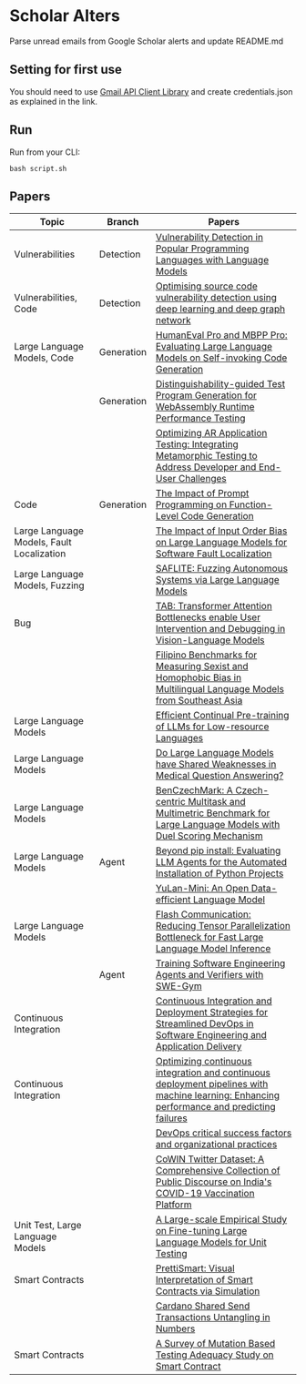 # Scholar Alters
Parse unread emails from Google Scholar alerts and update README.md

## Setting for first use
You should need to use [Gmail API Client Library](https://developers.google.com/gmail/api/quickstart/python) and create
credentials.json as explained in the link.

## Run
Run from your CLI:
```
bash script.sh
```
## Papers

| Topic | Branch | Papers |
| --- | --- | --- |
| Vulnerabilities | Detection | [Vulnerability Detection in Popular Programming Languages with Language Models](https://scholar.google.com/scholar_url?url=https://arxiv.org/pdf/2412.15905&hl=en&sa=X&d=16298396005984743853&ei=Nvd5Z53cDJPIy9YPl4m-gA8&scisig=AFWwaeYXF7IMEV2Tk8OQXrryAbhL&oi=scholaralrt&hist=apJ4fD8AAAAJ:8900472388513427833:AFWwaeZM7Y6I9R2ROVLnk31jdyVz&html=&pos=0&folt=rel) |
| Vulnerabilities, Code | Detection | [Optimising source code vulnerability detection using deep learning and deep graph network](https://scholar.google.com/scholar_url?url=https://www.tandfonline.com/doi/pdf/10.1080/09540091.2024.2447373&hl=en&sa=X&d=5471377322030146370&ei=Nvd5Z53cDJPIy9YPl4m-gA8&scisig=AFWwaeYbKG0n9KVkH633SG_uuv36&oi=scholaralrt&hist=apJ4fD8AAAAJ:8900472388513427833:AFWwaeZM7Y6I9R2ROVLnk31jdyVz&html=&pos=1&folt=rel) |
| Large Language Models, Code | Generation | [HumanEval Pro and MBPP Pro: Evaluating Large Language Models on Self-invoking Code Generation](https://scholar.google.com/scholar_url?url=https://arxiv.org/pdf/2412.21199&hl=en&sa=X&d=15096145060061812686&ei=Nvd5Z53cDJPIy9YPl4m-gA8&scisig=AFWwaeaNEXJTIg38boI1C5NE_BIr&oi=scholaralrt&hist=apJ4fD8AAAAJ:8900472388513427833:AFWwaeZM7Y6I9R2ROVLnk31jdyVz&html=&pos=2&folt=rel) |
|  | Generation | [Distinguishability-guided Test Program Generation for WebAssembly Runtime Performance Testing](https://scholar.google.com/scholar_url?url=https://arxiv.org/pdf/2412.20100&hl=en&sa=X&d=1660307206146011266&ei=Nvd5Z53cDJPIy9YPl4m-gA8&scisig=AFWwaeZ0OQ0oExobAwcA5rQxwZAS&oi=scholaralrt&hist=apJ4fD8AAAAJ:8900472388513427833:AFWwaeZM7Y6I9R2ROVLnk31jdyVz&html=&pos=3&folt=rel) |
|  |  | [Optimizing AR Application Testing: Integrating Metamorphic Testing to Address Developer and End-User Challenges](https://scholar.google.com/scholar_url?url=https://link.springer.com/chapter/10.1007/978-3-031-76812-5_2&hl=en&sa=X&d=6233849992656173624&ei=Nvd5Z53cDJPIy9YPl4m-gA8&scisig=AFWwaebWeLDOsnUsLagftVRJs_5I&oi=scholaralrt&hist=apJ4fD8AAAAJ:8900472388513427833:AFWwaeZM7Y6I9R2ROVLnk31jdyVz&html=&pos=4&folt=rel) |
| Code | Generation | [The Impact of Prompt Programming on Function-Level Code Generation](https://scholar.google.com/scholar_url?url=https://arxiv.org/pdf/2412.20545&hl=en&sa=X&d=4865103136297994399&ei=Nvd5Z53cDJPIy9YPl4m-gA8&scisig=AFWwaebkhWhofqq9WfrXIEhFv4ho&oi=scholaralrt&hist=apJ4fD8AAAAJ:8900472388513427833:AFWwaeZM7Y6I9R2ROVLnk31jdyVz&html=&pos=5&folt=rel) |
| Large Language Models, Fault Localization |  | [The Impact of Input Order Bias on Large Language Models for Software Fault Localization](https://scholar.google.com/scholar_url?url=https://arxiv.org/pdf/2412.18750&hl=en&sa=X&d=9986179021885897418&ei=Nvd5Z52yD_aT6rQP5NKD8A8&scisig=AFWwaeakfSp9HsS5bud2c7Jn9S0x&oi=scholaralrt&hist=apJ4fD8AAAAJ:11137134570824175991:AFWwaeZJgvZkFmSwNlRigHvrI7d8&html=&pos=0&folt=rel) |
| Large Language Models, Fuzzing |  | [SAFLITE: Fuzzing Autonomous Systems via Large Language Models](https://scholar.google.com/scholar_url?url=https://arxiv.org/pdf/2412.18727&hl=en&sa=X&d=11133850391247330&ei=Nvd5Z52yD_aT6rQP5NKD8A8&scisig=AFWwaeabtH4vnVFXuLKV1_a0-em_&oi=scholaralrt&hist=apJ4fD8AAAAJ:11137134570824175991:AFWwaeZJgvZkFmSwNlRigHvrI7d8&html=&pos=1&folt=rel) |
| Bug |  | [TAB: Transformer Attention Bottlenecks enable User Intervention and Debugging in Vision-Language Models](https://scholar.google.com/scholar_url?url=https://arxiv.org/pdf/2412.18675&hl=en&sa=X&d=18158331927547044602&ei=Nvd5Z8ybCJOW6rQP3-rzuQM&scisig=AFWwaebqBBdAC1WljHEBf0KKr4R3&oi=scholaralrt&hist=apJ4fD8AAAAJ:3096313017463695374:AFWwaeb8R4GEV1B4xk_Cz2b6H7gj&html=&pos=0&folt=rel) |
|  |  | [Filipino Benchmarks for Measuring Sexist and Homophobic Bias in Multilingual Language Models from Southeast Asia](https://scholar.google.com/scholar_url?url=https://arxiv.org/pdf/2412.07303&hl=en&sa=X&d=3345661891608446183&ei=Nvd5Z8ybCJOW6rQP3-rzuQM&scisig=AFWwaebdhqcxKfB4EFmIyH7xPJyt&oi=scholaralrt&hist=apJ4fD8AAAAJ:3096313017463695374:AFWwaeb8R4GEV1B4xk_Cz2b6H7gj&html=&pos=1&folt=rel) |
| Large Language Models |  | [Efficient Continual Pre-training of LLMs for Low-resource Languages](https://scholar.google.com/scholar_url?url=https://arxiv.org/pdf/2412.10244&hl=en&sa=X&d=15890294946106082194&ei=Nvd5Z8ybCJOW6rQP3-rzuQM&scisig=AFWwaeb1c34olfmarT5Noc1Zfi-b&oi=scholaralrt&hist=apJ4fD8AAAAJ:3096313017463695374:AFWwaeb8R4GEV1B4xk_Cz2b6H7gj&html=&pos=3&folt=rel) |
| Large Language Models |  | [Do Large Language Models have Shared Weaknesses in Medical Question Answering?](https://scholar.google.com/scholar_url?url=https://openreview.net/pdf%3Fid%3DZjQ04tsRQl&hl=en&sa=X&d=6075401327447468481&ei=Nvd5Z8ybCJOW6rQP3-rzuQM&scisig=AFWwaebY4AWSPmmwY2rgO_AGW2D0&oi=scholaralrt&hist=apJ4fD8AAAAJ:3096313017463695374:AFWwaeb8R4GEV1B4xk_Cz2b6H7gj&html=&pos=4&folt=rel) |
| Large Language Models |  | [BenCzechMark: A Czech-centric Multitask and Multimetric Benchmark for Large Language Models with Duel Scoring Mechanism](https://scholar.google.com/scholar_url?url=https://arxiv.org/pdf/2412.17933&hl=en&sa=X&d=18362669748557973329&ei=Nvd5Z8ybCJOW6rQP3-rzuQM&scisig=AFWwaebyKwv3mGJ_E830X1TGWBTp&oi=scholaralrt&hist=apJ4fD8AAAAJ:3096313017463695374:AFWwaeb8R4GEV1B4xk_Cz2b6H7gj&html=&pos=5&folt=rel) |
| Large Language Models | Agent | [Beyond pip install: Evaluating LLM Agents for the Automated Installation of Python Projects](https://scholar.google.com/scholar_url?url=https://arxiv.org/pdf/2412.06294&hl=en&sa=X&d=12383435676556987354&ei=Nvd5Z8ybCJOW6rQP3-rzuQM&scisig=AFWwaeYHZsAMLtJmfu4uL1VdkL4C&oi=scholaralrt&hist=apJ4fD8AAAAJ:3096313017463695374:AFWwaeb8R4GEV1B4xk_Cz2b6H7gj&html=&pos=6&folt=rel) |
|  |  | [YuLan-Mini: An Open Data-efficient Language Model](https://scholar.google.com/scholar_url?url=https://arxiv.org/pdf/2412.17743&hl=en&sa=X&d=13616432537073102447&ei=Nvd5Z8ybCJOW6rQP3-rzuQM&scisig=AFWwaebC8P_uIzEbjbxs6shq7XOm&oi=scholaralrt&hist=apJ4fD8AAAAJ:3096313017463695374:AFWwaeb8R4GEV1B4xk_Cz2b6H7gj&html=&pos=7&folt=rel) |
| Large Language Models |  | [Flash Communication: Reducing Tensor Parallelization Bottleneck for Fast Large Language Model Inference](https://scholar.google.com/scholar_url?url=https://arxiv.org/pdf/2412.04964%3F&hl=en&sa=X&d=2419647612031317505&ei=Nvd5Z8ybCJOW6rQP3-rzuQM&scisig=AFWwaeZnS1F2UW-TatAhPiog87Yh&oi=scholaralrt&hist=apJ4fD8AAAAJ:3096313017463695374:AFWwaeb8R4GEV1B4xk_Cz2b6H7gj&html=&pos=8&folt=rel) |
|  | Agent | [Training Software Engineering Agents and Verifiers with SWE-Gym](https://scholar.google.com/scholar_url?url=https://arxiv.org/pdf/2412.21139&hl=en&sa=X&d=2048866537599388352&ei=Nvd5Z5PfF8q8y9YPrOqMwQw&scisig=AFWwaeZKNxlPL7g7fiMk20zEMkxX&oi=scholaralrt&hist=apJ4fD8AAAAJ:16237994392044955269:AFWwaebaLgrVcMkfKx1Gjt1mqPQn&html=&pos=1&folt=cit) |
| Continuous Integration |  | [Continuous Integration and Deployment Strategies for Streamlined DevOps in Software Engineering and Application Delivery](https://scholar.google.com/scholar_url?url=https://www.researchgate.net/profile/Joseph-Chukwunweike/publication/387601097_Continuous_Integration_and_Deployment_Strategies_for_Streamlined_DevOps_in_Software_Engineering_and_Application_Delivery/links/67752a7fc1b013546506a3c5/Continuous-Integration-and-Deployment-Strategies-for-Streamlined-DevOps-in-Software-Engineering-and-Application-Delivery.pdf&hl=en&sa=X&d=6197349116739843679&ei=Nvd5Z5PhFMyR6rQPmdmxyA0&scisig=AFWwaebguKU_CyOVCXl7apWCL88k&oi=scholaralrt&hist=apJ4fD8AAAAJ:15725322226479601129:AFWwaeYp-8wbw5OHTjoCHLP43E0V&html=&pos=2&folt=rel) |
| Continuous Integration |  | [Optimizing continuous integration and continuous deployment pipelines with machine learning: Enhancing performance and predicting failures](https://scholar.google.com/scholar_url?url=https://www.astrj.com/Optimizing-continuous-integration-and-continuous-deployment-pipelines-with-machine,197406,0,1.html&hl=en&sa=X&d=17187129855443850451&ei=Nvd5Z5PhFMyR6rQPmdmxyA0&scisig=AFWwaeZB5jWfqPorBpi5kZmXJjHo&oi=scholaralrt&hist=apJ4fD8AAAAJ:15725322226479601129:AFWwaeYp-8wbw5OHTjoCHLP43E0V&html=&pos=3&folt=rel) |
|  |  | [DevOps critical success factors and organizational practices](https://scholar.google.com/scholar_url?url=https://lutpub.lut.fi/bitstream/handle/10024/168807/Nasreen%2520Azad_A4.pdf%3Fsequence%3D1%26isAllowed%3Dy&hl=en&sa=X&d=10285387289188999140&ei=Nvd5Z5PhFMyR6rQPmdmxyA0&scisig=AFWwaeZ4Xowh5sUNR2-UOVRVdM-y&oi=scholaralrt&hist=apJ4fD8AAAAJ:15725322226479601129:AFWwaeYp-8wbw5OHTjoCHLP43E0V&html=&pos=4&folt=rel) |
|  |  | [CoWIN Twitter Dataset: A Comprehensive Collection of Public Discourse on India's COVID-19 Vaccination Platform](https://scholar.google.com/scholar_url?url=https://www.sciencedirect.com/science/article/pii/S2352340924012149&hl=en&sa=X&d=11223420808720797526&ei=Nvd5Z5qFEqaay9YPvb_7wAI&scisig=AFWwaebyOtJ5xr2unW-t_jTDtkMO&oi=scholaralrt&hist=apJ4fD8AAAAJ:11486195984023826531:AFWwaebYo-fw1j0PJswL-CdomZqY&html=&pos=0&folt=cit) |
| Unit Test, Large Language Models |  | [A Large-scale Empirical Study on Fine-tuning Large Language Models for Unit Testing](https://scholar.google.com/scholar_url?url=https://arxiv.org/pdf/2412.16620&hl=vi&sa=X&d=8661814872365387115&ei=Nvd5Z4neEL6vy9YP89rtmQs&scisig=AFWwaebCrpoBDzE7-NQ9JUlMokm4&oi=scholaralrt&hist=apJ4fD8AAAAJ:11355862984917483435:AFWwaeZvT_NNWQMu4_zZrEW644gW&html=&pos=3&folt=rel) |
| Smart Contracts |  | [PrettiSmart: Visual Interpretation of Smart Contracts via Simulation](https://scholar.google.com/scholar_url?url=https://arxiv.org/pdf/2412.18484&hl=vi&sa=X&d=12095487120005679869&ei=Nvd5Z7-qFoqay9YP7vuXyQg&scisig=AFWwaebAsfpEo4FSTPl-leXszhxy&oi=scholaralrt&hist=apJ4fD8AAAAJ:16065687014273664109:AFWwaeYpvD7V4gPm0ywHhNT6YvSk&html=&pos=1&folt=rel) |
|  |  | [Cardano Shared Send Transactions Untangling in Numbers](https://scholar.google.com/scholar_url?url=https://www.sciencedirect.com/science/article/pii/S2096720924000824&hl=en&sa=X&d=2323788361325004290&ei=Nvd5Z_P_Db6_y9YP1YLqoQw&scisig=AFWwaeYRHdVLadWs8p-GzsKVva_D&oi=scholaralrt&hist=apJ4fD8AAAAJ:10695555881282652625:AFWwaeakbu5Ta3HmdjfVean1AXL4&html=&pos=0&folt=cit) |
| Smart Contracts |  | [A Survey of Mutation Based Testing Adequacy Study on Smart Contract](https://scholar.google.com/scholar_url?url=https://ieeexplore.ieee.org/abstract/document/10818333/&hl=en&sa=X&d=9254407719487340115&ei=Nvd5Z_P_Db6_y9YP1YLqoQw&scisig=AFWwaeaDR7LopG0Og-BfSyqFu7IQ&oi=scholaralrt&hist=apJ4fD8AAAAJ:10695555881282652625:AFWwaeakbu5Ta3HmdjfVean1AXL4&html=&pos=1&folt=cit) |
